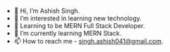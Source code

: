 - 👋 Hi, I’m Ashish Singh.
- 👀 I’m interested in learning new technology.
- 🏢 Learning to be MERN Full Stack Developer.
- 🌱 I’m currently learning MERN Stack.
- 📫 How to reach me - singh.ashish041@gmail.com.

<!---
ashishsingh0307/ashishsingh0307 is a ✨ special ✨ repository because its `README.md` (this file) appears on your GitHub profile.
You can click the Preview link to take a look at your changes.
--->

